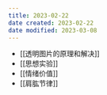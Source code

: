 ```yaml
---
title: 2023-02-22
date created: 2023-02-22
date modified: 2023-03-08
---
```

- [[透明图片的原理和解决]]
- [[思想实验]]
- [[情绪价值]]
- [[肩肱节律]]
